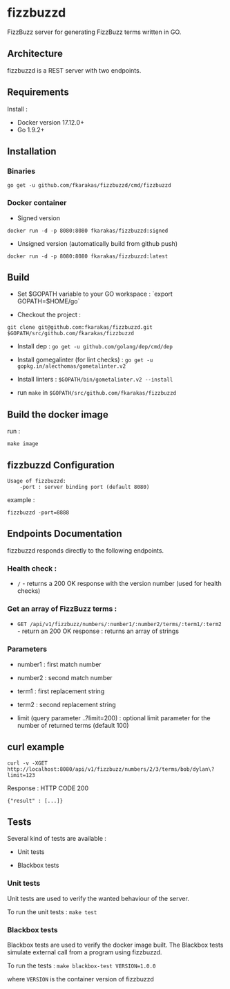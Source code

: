 fizzbuzzd
=======

FizzBuzz server for generating FizzBuzz terms written in GO. 

## Architecture

fizzbuzzd is a REST server with two endpoints.

## Requirements 

Install :

* Docker version 17.12.0+
* Go 1.9.2+

## Installation 

### Binaries

`go get -u github.com/fkarakas/fizzbuzzd/cmd/fizzbuzzd`

### Docker container

* Signed version 

```
docker run -d -p 8080:8080 fkarakas/fizzbuzzd:signed
```

* Unsigned version (automatically build from github push) 

```
docker run -d -p 8080:8080 fkarakas/fizzbuzzd:latest
```

## Build

* Set $GOPATH variable to your GO workspace : `export GOPATH=$HOME/go`

* Checkout the project : 
```
git clone git@github.com:fkarakas/fizzbuzzd.git $GOPATH/src/github.com/fkarakas/fizzbuzzd
```

* Install dep : `go get -u github.com/golang/dep/cmd/dep`

* Install gomegalinter (for lint checks) : `go get -u gopkg.in/alecthomas/gometalinter.v2`

* Install linters : `$GOPATH/bin/gometalinter.v2 --install`

* run `make` in `$GOPATH/src/github.com/fkarakas/fizzbuzzd`

## Build the docker image

run :
```
make image
```


## fizzbuzzd Configuration

```
Usage of fizzbuzzd:
    -port : server binding port (default 8080)
```

example :

```
fizzbuzzd -port=8888     
```

## Endpoints Documentation

fizzbuzzd responds directly to the following endpoints.

### Health check :

* `/` - returns a 200 OK response with the version number (used for health checks)

### Get an array of FizzBuzz terms :

* `GET /api/v1/fizzbuzz/numbers/:number1/:number2/terms/:term1/:term2`  - return an 200 OK response : returns an array of strings

### Parameters

* number1 : first match number
* number2 : second match number
* term1 : first replacement string
* term2 : second replacement string

* limit (query parameter ..?limit=200) : optional limit parameter for the number of returned terms (default 100)

## curl example

```
curl -v -XGET http://localhost:8080/api/v1/fizzbuzz/numbers/2/3/terms/bob/dylan\?limit=123
```

Response : HTTP CODE 200

`{"result" : [...]}`

## Tests

Several kind of tests are available :

* Unit tests

* Blackbox tests


### Unit tests

Unit tests are used to verify the wanted behaviour of the server.

To run the unit tests : `make test`

### Blackbox tests

Blackbox tests are used to verify the docker image built.
The Blackbox tests simulate external call from a program using fizzbuzzd. 

To run the tests : `make blackbox-test VERSION=1.0.0`

where `VERSION` is the container version of fizzbuzzd